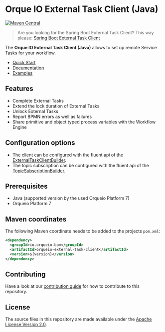 # Orque IO External Task Client (Java)


[![Maven Central](https://maven-badges.herokuapp.com/maven-central/io.orqueio.bpm/orqueio-external-task-client/badge.svg)](https://maven-badges.herokuapp.com/maven-central/io.orqueio.bpm/orqueio-external-task-client)

> Are you looking for the Spring Boot External Task Client? This way please: [Spring Boot External Task Client](../../spring-boot-starter/starter-client)

The **Orque IO External Task Client (Java)** allows to set up remote Service Tasks for your workflow.

* [Quick Start](https://docs.orqueio.io/)
* [Documentation](https://docs.orqueio.io/)
* [Examples](https://github.com/orqueio/orqueio-bpm-examples/tree/master/clients/java)

## Features
* Complete External Tasks
* Extend the lock duration of External Tasks
* Unlock External Tasks
* Report BPMN errors as well as failures
* Share primitive and object typed process variables with the Workflow Engine


## Configuration options
* The client can be configured with the fluent api of the [ExternalTaskClientBuilder](client/src/main/java/io/orqueio/bpm/client/ExternalTaskClientBuilder.java).
* The topic subscription can be configured with the fluent api of the [TopicSubscriptionBuilder](client/src/main/java/io/orqueio/bpm/client/topic/TopicSubscriptionBuilder.java).

## Prerequisites
* Java (supported version by the used Orqueio Platform 7)
* Orqueio Platform 7

## Maven coordinates
The following Maven coordinate needs to be added to the projects `pom.xml`:
```xml
<dependency>
  <groupId>io.orqueio.bpm</groupId>
  <artifactId>orqueio-external-task-client</artifactId>
  <version>${version}</version>
</dependency>
```

## Contributing

Have a look at our [contribution guide](https://github.com/orqueio/orqueio/blob/master/CONTRIBUTING.md) for how to contribute to this repository.


## License
The source files in this repository are made available under the [Apache License Version 2.0](./LICENSE).
